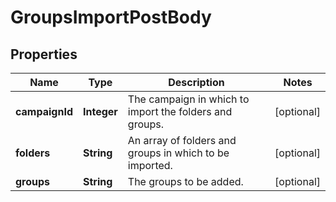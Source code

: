 # GroupsImportPostBody

## Properties
Name | Type | Description | Notes
------------ | ------------- | ------------- | -------------
**campaignId** | **Integer** | The campaign in which to import the folders and groups. |  [optional]
**folders** | **String** | An array of folders and groups in which to be imported. |  [optional]
**groups** | **String** | The groups to be added. |  [optional]

